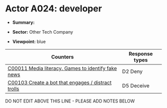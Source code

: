 # Actor A024: developer

* **Summary:** 

* **Sector:** Other Tech Company

* **Viewpoint:** blue


| Counters | Response types |
| -------- | -------------- |
| [C00011 Media literacy. Games to identify fake news](../counters/C00011.md) | D2 Deny |
| [C00103 Create a bot that engages / distract trolls](../counters/C00103.md) | D5 Deceive |


DO NOT EDIT ABOVE THIS LINE - PLEASE ADD NOTES BELOW